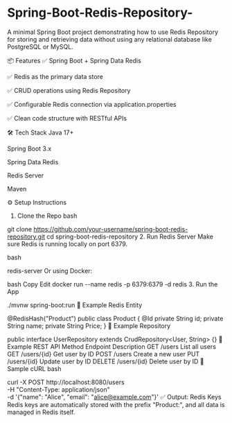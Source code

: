 # Spring-Boot-Redis-Repository-
A minimal Spring Boot project demonstrating how to use Redis Repository for storing and retrieving data without using any relational database like PostgreSQL or MySQL.

📦 Features
✅ Spring Boot + Spring Data Redis

✅ Redis as the primary data store

✅ CRUD operations using Redis Repository

✅ Configurable Redis connection via application.properties

✅ Clean code structure with RESTful APIs

🛠️ Tech Stack
Java 17+

Spring Boot 3.x

Spring Data Redis

Redis Server

Maven

⚙️ Setup Instructions
1. Clone the Repo
bash

git clone https://github.com/your-username/spring-boot-redis-repository.git
cd spring-boot-redis-repository
2. Run Redis Server
Make sure Redis is running locally on port 6379.

bash

redis-server
Or using Docker:

bash
Copy
Edit
docker run --name redis -p 6379:6379 -d redis
3. Run the App

./mvnw spring-boot:run
📁 Example Redis Entity

@RedisHash("Product")
public class Product {
    @Id
    private String id;
    private String name;
    private String Price;
}
🧠 Example Repository

public interface UserRepository extends CrudRepository<User, String> {}
📡 Example REST API
Method	Endpoint	Description
GET	/users	List all users
GET	/users/{id}	Get user by ID
POST	/users	Create a new user
PUT	/users/{id}	Update user by ID
DELETE	/users/{id}	Delete user by ID
🧪 Sample cURL
bash

curl -X POST http://localhost:8080/users \
     -H "Content-Type: application/json" \
     -d '{"name": "Alice", "email": "alice@example.com"}'
✅ Output: Redis Keys
Redis keys are automatically stored with the prefix "Product:", and all data is managed in Redis itself.



